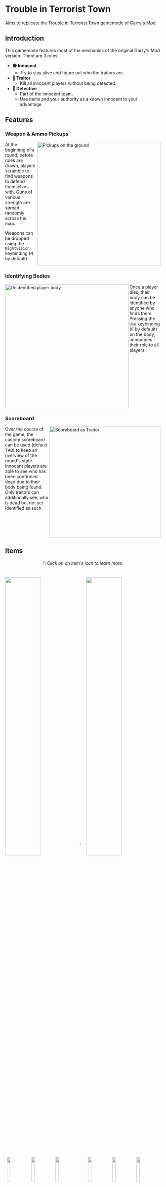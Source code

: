 # Trouble in Terrorist Town

Aims to replicate the [Trouble in Terrorist Town](https://www.troubleinterroristtown.com/)
gamemode of [Garry's Mod](https://store.steampowered.com/app/4000/Garrys_Mod/).


## Introduction
This gamemode features most of the mechanics of the original Garry's Mod version.
There are 3 roles:
- **🟢 Innocent**
	- Try to stay alive and figure out who the traitors are.
- **🔴 Traitor**
	- Kill all innocent players without being detected.
- **🔵 Detective**
	- Part of the innocent team.
	- Use items and your authority as a known innocent to your advantage.


## Features

### Weapon & Ammo Pickups
<img src="./pickups.jpg" alt="Pickups on the ground" width="400px" align="right">

At the beginning of a round, before roles are drawn, players scramble to find weapons to defend themselves with. Guns of various strength are spread randomly across the map.

Weapons can be dropped using the `Nightvision` keybinding (<kbd>N</kbd> by default).
<br clear="both">

### Identifying Bodies
<img src="./body.jpg" alt="Unidentified player body" width="400px" align="left">

Once a player dies, their body can be identified by anyone who finds them.
Pressing the `Use` keybinding (<kbd>F</kbd> by default) on the body, announces their role
to all players.
<br clear="both">

### Scoreboard
<img src="./scoreboard.png" alt="Scoreboard as Traitor" width="360px" align="right">

Over the course of the game, the custom scoreboard can be used (default <kbd>TAB</kbd>)
to keep an overview of the round's state. Innocent players are able to see
who has been confirmed dead due to their body being found.
Only traitors can additionally see, who is dead but not yet identified as such.
<br clear="both">

## Items

<p align="center">🖱️ <em>Click on an item's icon to learn more.</em></p>

<br clear="both">
<a href="#items"><img src="./shop/traitor/header.png" width="48%" align="center"></a><!--
--><a href="#items"><img src="./shop/empty.png" width="4%" align="center"></a><!--
--><a href="#items"><img src="./shop/detective/header.png" width="48%" align="center"></a>
<br>
<a href="#items"><img src="./shop/traitor/border.png" width="1.2%" align="center"></a><!--
--><a href="#armor"><img src="./shop/traitor/armor.png" width="14.4%" align="center"></a><!--
--><a href="#items"><img src="./shop/traitor/border.png" width="1.2%" align="center"></a><!--
--><a href="#radar"><img src="./shop/traitor/radar.png" width="14.4%" align="center"></a><!--
--><a href="#items"><img src="./shop/traitor/border.png" width="1.2%" align="center"></a><!--
--><a href="#attack-helicopter"><img src="./shop/traitor/helicopter.png" width="14.4%" align="center"></a><!--
--><a href="#items"><img src="./shop/traitor/border.png" width="1.2%" align="center"></a><!--
--><a href="#items"><img src="./shop/empty.png" width="4%" align="center"></a><!--
--><a href="#items"><img src="./shop/detective/border.png" width="1.2%" align="center"></a><!--
--><a href="#armor"><img src="./shop/detective/armor.png" width="14.4%" align="center"></a><!--
--><a href="#items"><img src="./shop/detective/border.png" width="1.2%" align="center"></a><!--
--><a href="#hyperspeed"><img src="./shop/detective/speed.png" width="14.4%" align="center"></a><!--
--><a href="#items"><img src="./shop/detective/border.png" width="1.2%" align="center"></a><!--
--><a href="#insane-biceps"><img src="./shop/detective/lethaldrop.png" width="14.4%" align="center"></a><!--
--><a href="#items"><img src="./shop/detective/border.png" width="1.2%" align="center"></a>
<br>
<a href="#items"><img src="./shop/traitor/border.png" width="1.2%" align="center"></a><!--
--><a href="#bomb"><img src="./shop/traitor/bomb.png" width="14.4%" align="center"></a><!--
--><a href="#items"><img src="./shop/traitor/border.png" width="1.2%" align="center"></a><!--
--><a href="#rocket-launcher"><img src="./shop/traitor/rpg.png" width="14.4%" align="center"></a><!--
--><a href="#items"><img src="./shop/traitor/border.png" width="1.2%" align="center"></a><!--
--><a href="#ranger-shotgun"><img src="./shop/traitor/ranger.png" width="14.4%" align="center"></a><!--
--><a href="#items"><img src="./shop/traitor/border.png" width="1.2%" align="center"></a><!--
--><a href="#items"><img src="./shop/empty.png" width="4%" align="center"></a><!--
--><a href="#items"><img src="./shop/detective/border.png" width="1.2%" align="center"></a><!--
--><a href="#riot-shield"><img src="./shop/detective/riotshield.png" width="14.4%" align="center"></a><!--
--><a href="#items"><img src="./shop/detective/border.png" width="1.2%" align="center"></a><!--
--><a href="#spas-12-shotgun"><img src="./shop/detective/spas12.png" width="14.4%" align="center"></a><!--
--><a href="#items"><img src="./shop/detective/border.png" width="1.2%" align="center"></a><!--
--><a href="#stun-grenade"><img src="./shop/detective/concussion.png" width="14.4%" align="center"></a><!--
--><a href="#items"><img src="./shop/detective/border.png" width="1.2%" align="center"></a>
<br>
<a href="#items"><img src="./shop/traitor/border.png" width="1.2%" align="center"></a><!--
--><a href="#throwing-knife"><img src="./shop/traitor/throwingknife.png" width="14.4%" align="center"></a><!--
--><a href="#items"><img src="./shop/traitor/border.png" width="1.2%" align="center"></a><!--
--><a href="#claymore"><img src="./shop/traitor/claymore.png" width="14.4%" align="center"></a><!--
--><a href="#items"><img src="./shop/traitor/border.png" width="1.2%" align="center"></a><!--
--><a href="#flashbang"><img src="./shop/traitor/flashbang.png" width="14.4%" align="center"></a><!--
--><a href="#items"><img src="./shop/traitor/border.png" width="1.2%" align="center"></a><!--
--><a href="#items"><img src="./shop/empty.png" width="4%" align="center"></a><!--
--><a href="#items"><img src="./shop/detective/border.png" width="1.2%" align="center"></a><!--
--><a href="#health-station"><img src="./shop/detective/healthstation.png" width="14.4%" align="center"></a><!--
--><a href="#items"><img src="./shop/detective/border.png" width="1.2%" align="center"></a><!--
--><a href="#camera"><img src="./shop/detective/camera.png" width="14.4%" align="center"></a><!--
--><a href="#items"><img src="./shop/detective/border.png" width="1.2%" align="center"></a><!--
--><a href="#smell-o-vision"><img src="./shop/detective/smell.png" width="14.4%" align="center"></a><!--
--><a href="#items"><img src="./shop/detective/border.png" width="1.2%" align="center"></a>
<br>
<br>

### ![](./items/armor.png)&ensp;Armor
Armor is a flat damage incoming reduction for the wearer.
It only reduces bullet damage and is thus ineffective against explosions.
Headshot damage is not reduced by armor either.

🔵 Detectives are given armor by default and do not need to buy this item.

⚙️ The damage reduction value is [configurable](#configurable-settings) using the `ttt_armor_damage_multiplier` dvar.

<details>
	<summary>🎥 <b>Demo Video</b></summary>
	<br>
	<video src="https://user-images.githubusercontent.com/21311428/127512347-e813fabd-999a-49b9-9df9-109e9e8a0f27.mp4"></video>
</details>

***

### ![](./items/radar.png)&ensp;Radar
The Radar acts similar to the MW2 UAV:
The position of all players is periodically shown on the minimap.
It does not discern between player roles.
Contrary to the base game, the Radar cannot be destroyed and will stay active indefinitely.

<details>
	<summary>🎥 <b>Demo Video</b></summary>
	<br>
	<video src="https://user-images.githubusercontent.com/21311428/127513063-a90864e2-db46-40e6-96f7-258febb74a1c.mp4"></video>
</details>

***

### ![](./items/helicopter.png)&ensp;Attack Helicopter
The Attack Helicopter patrols the map for 1 minute.
It will target **anyone** in it's sightline, including traitors.
The helicopter's health scales with the amount of living players when it is called in.

The item can be used to constrain players to buildings or to find an opening while players
are distracted with shooting it down.

<details>
	<summary>🎥 <b>Demo Video</b></summary>
	<br>
	<video src="https://user-images.githubusercontent.com/21311428/127513804-c01663c9-ec5d-43ad-8106-63b9f83879d0.mp4"></video>
</details>

***

### ![](./items/bomb.png)&ensp;Bomb
After buying the Bomb, it can be planted anywhere on the map.
It will explode in a huge (configurable) radius once it's timer reaches zero.
The explosion damage does not take map geometry into account.
While ticking, the Bomb emits a sound that can be heard at close distance.

Players can decide to defuse a planted bomb.
Depending on server configuration, this has a chance to fail, causing the bomb to explode instantly.
A defused bomb cannot be re-planted.

🔴 All traitors can see planted bombs and their timers.

⚙️ [Configurable](#configurable-settings) via:
- `ttt_bomb_radius`
- `ttt_bomb_timer`
- `ttt_bomb_defuse_failure_pct`

<details>
	<summary>🎥 <b>Demo Video</b></summary>
	<br>
	<video src="https://user-images.githubusercontent.com/21311428/127529308-4a5d7641-3544-42a2-9254-e7829bfe34ab.mp4"></video>
</details>

***

### ![](./items/rpg.png)&ensp;Rocket Launcher
The Rocket Launcher is a single-use role exclusive weapon.
It deals damage in a radius and can thus weaken or kill targets that group up very close together.
The weapon cannot be refilled with ammo pickups.
By default, the weapon only one-hit-kills at the center of the explosion.

⚙️ The damage is [configurable](#configurable-settings) with the `ttt_rpg_multiplier` dvar.

<details>
	<summary>🎥 <b>Demo Video</b></summary>
	<br>
	<video src="https://user-images.githubusercontent.com/21311428/127519737-66d459f2-5f07-4f75-9550-bdda6db943c8.mp4"></video>
</details>

***

### ![](./items/ranger.png)&ensp;Ranger Shotgun
The Ranger Shotgun is a high-damage role exclusive shotgun.
As in base MW2, the weapon can shoot twice without any delay.
This either allows for a single powerful attack, or damaging two targets within one reload.

<details>
	<summary>🎥 <b>Demo Video</b></summary>
	<br>
	<video src="https://user-images.githubusercontent.com/21311428/127519063-19cbe359-1ae7-490b-ab88-bba1829cde62.mp4"></video>
</details>

***

### ![](./items/throwingknife.png)&ensp;Throwing Knife
Similar to the Throwing Knife in the regular gamemodes, this weapon can one-hit-kill an enemy.
What makes it especially viable is it's ability to hit silently:
Neither using the weapon itself makes a sound, nor will the victim scream when killed by it.

<details>
	<summary>🎥 <b>Demo Video</b></summary>
	<br>
	<video src="https://user-images.githubusercontent.com/21311428/127521356-da34bb8a-ac40-4125-81e0-3066d400aea2.mp4"></video>
</details>

***

### ![](./items/claymore.png)&ensp;Claymore
The Claymore allows traitors to setup traps to lure innocent players towards.
This version of the Claymore explodes when **anyone** walks in front of it, including traitors.

In contrast to regular MW2, the item does not make a sound when placed down.
Additionally, it has a configurable delay until it is armed, to allow for placement in corners.

🔴 All traitors can see planted claymores through walls (highlighted in red).

⚙️ [Configurable](#configurable-settings) via:
- `ttt_claymore_multiplier`
- `ttt_claymore_delay`

<details>
	<summary>🎥 <b>Demo Video</b></summary>
	<br>
	<video src="https://user-images.githubusercontent.com/21311428/127516710-f3043048-e640-4972-b91e-610f101e67e5.mp4"></video>
</details>

***

### ![](./items/flashbang.png)&ensp;Flashbang
The Flashbang is equivalent to the one in the base game:
It temporarily blinds and deafens targets, looking into or standing inside of the explosion.

The Flashbang can be used to clear rooms, or to disorient groups of players.

<details>
	<summary>🎥 <b>Demo Video</b></summary>
	<br>
	<video src="https://user-images.githubusercontent.com/21311428/127517090-fd0797b9-c724-4aaa-9c3b-7752fd18fbcb.mp4"></video>
</details>

***

### ![](./items/speed.png)&ensp;Hyperspeed
This item grants the wearer a configurable amount of increased base speed.
The effect can be used to follow players, escape situations, win fast-paced gunfights,
or simply to get around the map quicker.

⚙️ The speed can be [configured](#configurable-settings) with the `ttt_speed_item_mutiplier` dvar.

<details>
	<summary>🎥 <b>Demo Video</b></summary>
	<br>
	<video src="https://user-images.githubusercontent.com/21311428/127518281-746f01e2-b874-4866-917f-72d0d1f89783.mp4"></video>
</details>

***

### ![](./items/lethaldrop.png)&ensp;Insane Biceps
As the Detective's equivalent to the Throwing Knife,
this instant muscle-upgrade can be used to throw weapons at deadly velocity.

Any weapon held in hand can be thrown using the drop key (<kbd>N</kbd> by default).
It will fly in a trajectory, killing any players hit on the way.

Throwing a weapon comes in handy as a last resort when running out of ammo.
Likewise it is possible to restrict weapon access by throwing them far away.
Especially useful for the most stylish of kills, though.

<details>
	<summary>🎥 <b>Demo Video</b></summary>
	<br>
	<video src="https://user-images.githubusercontent.com/21311428/127518526-b8f7b3c3-0f8b-48f4-b092-6fc09095308c.mp4"></video>
</details>

***

### ![](./items/riotshield.png)&ensp;Riot Shield
The Riot Shield can be used to block bullets either by equipping it,
or passively on the wearer's back.

As with other role exclusive weapons, the Riot Shield is equipped in an extra role weapon slot.
Thus it can be carried alongside two regular weapons.

<details>
	<summary>🎥 <b>Demo Video</b></summary>
	<br>
	<video src="https://user-images.githubusercontent.com/21311428/127519277-1fd0f352-96a4-4154-bd1f-76de1ec98bf9.mp4"></video>
</details>

***

### ![](./items/spas12.png)&ensp;SPAS-12 Shotgun
The SPAS-12 Shotgun is an offensive option for the Detective.
It is viable across longer ranges than other shotguns.

<details>
	<summary>🎥 <b>Demo Video</b></summary>
	<br>
	<video src="https://user-images.githubusercontent.com/21311428/127520821-ac435104-ab16-4a57-aa57-97676adb80e3.mp4"></video>
</details>

***

### ![](./items/concussion.png)&ensp;Stun Grenade
The Stun Grenade is equivalent to the one in the base game:
It can be thrown faster than a flashbang
and slows down movement and aiming of players caught in it's radius.

<details>
	<summary>🎥 <b>Demo Video</b></summary>
	<br>
	<video src="https://user-images.githubusercontent.com/21311428/127521072-1cd2b99d-e1d1-4a3f-9a3c-53563716e9f8.mp4"></video>
</details>

***

### ![](./items/healthstation.png)&ensp;Health Station
The Health Station is the only way to restore player health.
It can be freely placed down, after which **anyone** can use it to slowly restore their health.

The item has a maximum amount of health it can dispense.
Once the health points are depleted or when the Health Station takes too much damage,
it will be destroyed.

<details>
	<summary>🎥 <b>Demo Video</b></summary>
	<br>
	<video src="https://user-images.githubusercontent.com/21311428/127517425-ca02a835-16f2-4d3e-8f04-17d654693e6c.mp4"></video>
</details>

***

### ![](./items/camera.png)&ensp;Camera
Being freely placeable on any wall, the Camera allows it's owner to remotely observe an area.
Once placed, the receiver laptop can be used to look through the Camera's eye on demand.

This can be used to observe suspicious players, or to prevent traitor activity in an area
(e. g. in front of the Detective and trustworthy players).

The Camera can be destroyed after taking too much damage.
This will stop the receiver from functioning.

<details>
	<summary>🎥 <b>Demo Video</b></summary>
	<br>
	<video src="https://user-images.githubusercontent.com/21311428/127515822-6a04672c-ba8c-4be7-b391-5fc1052269c4.mp4"></video>
</details>

***

### ![](./items/smell.png)&ensp;Smell-O-Vision
Smell-O-Vision enables player-tracking via their smell:
Whenever a player moves on the map, they will leave a visible trail to the owner of this item.

This can be used to track players and investigate who was at a specific scene previously.

<details>
	<summary>🎥 <b>Demo Video</b></summary>
	<br>
	<video src="https://user-images.githubusercontent.com/21311428/127520125-4126eaca-0816-490d-b9cb-8a190a6849f2.mp4"></video>
</details>

<br>


## Installation
The gamemode features an (optional but strongly recommended) asset modification.
This provides some custom weapons (e. g. the standalone knife),
3D assets and sounds to flesh out and better balance the gamemode.

The mod can be downloaded on this project's [releases page](../../../releases/).  
To install, place the folder *inside* of the zip archive into: `<IW4X>/mods`

The script files can either be placed in the extracted folder to be loaded with the mod
(`<IW4X>/mods/ttt-<version>`), or inside of `<IW4X>/userraw` to always load them on startup.

## Configurable Settings
| Dvar                            | Description                                                                                                                     | Default Value |
|-------------------------------- |---------------------------------------------------------------------------------------------------------------------------------|--------------:|
| ttt_roundlimit                  | Rounds per map.                                                                                                                 |             8 |
| ttt_timelimit                   | Timelimit per round in minutes. (Not including preptime.)                                                                       |           5.0 |
| ttt_preptime                    | Length of the preparation phase (in seconds), where players can pick up weapons before roles are drawn.                         |            30 |
| ttt_aftertime                   | Delay between the round ending and the final killcam being shown (in seconds).                                                  |            10 |
| ttt_summary_timelimit           | Total time period the round summary will be shown for (in seconds).                                                             |            25 |
| ttt_summary_rounds_per_view     | Amount of rounds to show at once in the summary. Note that the GUI only supports up to 6-7 rounds displayed at once.            |             4 |
| ttt_summary_time_per_view       | Time (in seconds) until the summary displays the next wave of rounds after the animation finishes.                              |            10 |
| ttt_traitor_pct                 | Fraction of players that will become traitors. The number of players will be multiplied by this number and then rounded down.   |           0.4 |
| ttt_detective_pct               | Fraction of players that will become detectives. The number of players will be multiplied by this number and then rounded down. |          0.17 |
| ttt_headshot_multiplier         | Damage multiplier on headshot.                                                                                                  |           2.0 |
| ttt_headshot_multiplier_sniper  | Damage multiplier on headshot with a sniper rifle.                                                                              |           2.5 |
| ttt_knife_damage                | Base damage dealt by melee attacks (excluding the Riot Shield).                                                                 |           100 |
| ttt_knife_weapon_backstab_angle | Maximum angle (in degrees) at which the knife weapon (standalone) can one-hit-kill players in the back.                         |            55 |
| ttt_armor_damage_multiplier     | Incoming (non-headshot) bullet damage multiplier for wearing armor.                                                             |           0.8 |
| ttt_speed_item_mutiplier        | Speed multiplier for the hyperspeed detective item.                                                                             |           1.3 |
| ttt_rpg_multiplier              | Damage multiplier for the RPG-7 traitor item.                                                                                   |           1.8 |
| ttt_claymore_multiplier         | Damage multiplier for claymore traitor item.                                                                                    |           2.2 |
| ttt_claymore_delay              | Delay (in seconds) until a claymore activates.                                                                                  |           3.0 |
| ttt_bomb_radius                 | Radius (in world units) in which the bomb damages players. Damage is fatal in the inner 2/3 of the radius.                      |          1536 |
| ttt_bomb_timer                  | Time (in seconds) until a planted bomb (traitor item) explodes.                                                                 |            45 |
| ttt_bomb_defuse_failure_pct     | Chance (fraction) that a defusing a bomb will fail, resulting in an instant explosion.                                          |           0.2 |
| ttt_falldamage_min              | Units of distance after which a fall will damage a player.                                                                      |           210 |
| ttt_falldamage_max              | Units of distance after which a fall will damage a player for their maximum health.                                             |           400 |
| ttt_traitor_start_credits       | Amount of shop credits every traitor starts the round with.                                                                     |             1 |
| ttt_traitor_kill_credits        | Amount of shop credits awarded to a traitor for killing an innocent or detective.                                               |             1 |
| ttt_detective_start_credits     | Amount of shop credits every detective starts the round with.                                                                   |             1 |
| ttt_detective_kill_credits      | Amount of shop credits awarded to a detective for killing a traitor.                                                            |             1 |

⚠️ Furthermore there are some settings from the base game, that should be changed for a better experience:
| Dvar                       | Description                                                                           | Recommended Value |
|----------------------------|---------------------------------------------------------------------------------------|------------------:|
| g_gametype                 | Needs to be set to run the gamemode.                                                  |               ttt |
| scr_player_maxhealth       | The player's total health on spawn.                                                   |               250 |
| scr_player_healthregentime | Time in seconds after which health regeneration kicks in.<br>(Set to `0` to disable.) |                 0 |
